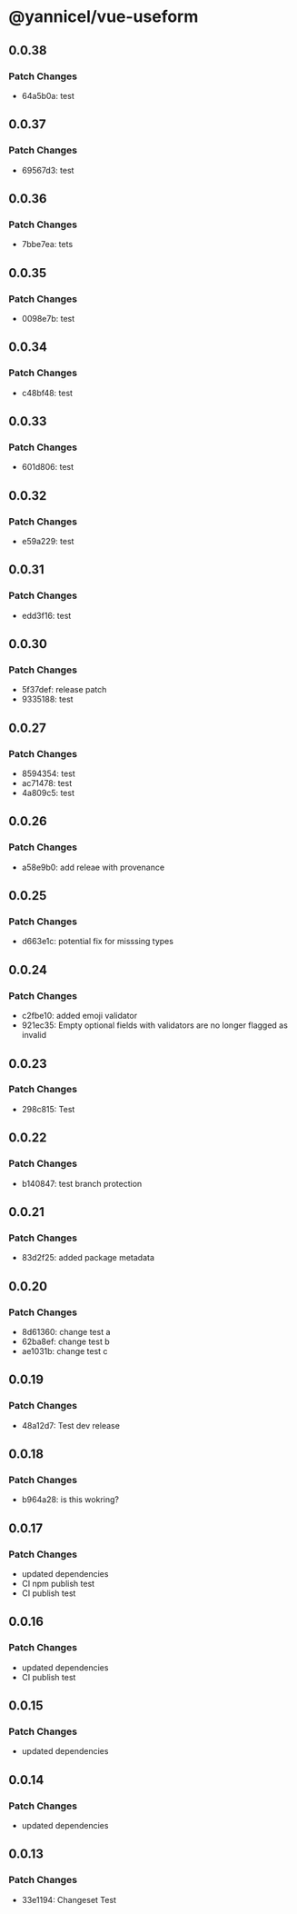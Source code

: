 # @yannicel/vue-useform

## 0.0.38

### Patch Changes

- 64a5b0a: test

## 0.0.37

### Patch Changes

- 69567d3: test

## 0.0.36

### Patch Changes

- 7bbe7ea: tets

## 0.0.35

### Patch Changes

- 0098e7b: test

## 0.0.34

### Patch Changes

- c48bf48: test

## 0.0.33

### Patch Changes

- 601d806: test

## 0.0.32

### Patch Changes

- e59a229: test

## 0.0.31

### Patch Changes

- edd3f16: test

## 0.0.30

### Patch Changes

- 5f37def: release patch
- 9335188: test

## 0.0.27

### Patch Changes

- 8594354: test
- ac71478: test
- 4a809c5: test

## 0.0.26

### Patch Changes

- a58e9b0: add releae with provenance

## 0.0.25

### Patch Changes

- d663e1c: potential fix for misssing types

## 0.0.24

### Patch Changes

- c2fbe10: added emoji validator
- 921ec35: Empty optional fields with validators are no longer flagged as invalid

## 0.0.23

### Patch Changes

- 298c815: Test

## 0.0.22

### Patch Changes

- b140847: test branch protection

## 0.0.21

### Patch Changes

- 83d2f25: added package metadata

## 0.0.20

### Patch Changes

- 8d61360: change test a
- 62ba8ef: change test b
- ae1031b: change test c

## 0.0.19

### Patch Changes

- 48a12d7: Test dev release

## 0.0.18

### Patch Changes

- b964a28: is this wokring?

## 0.0.17

### Patch Changes

- updated dependencies
- CI npm publish test
- CI publish test

## 0.0.16

### Patch Changes

- updated dependencies
- CI publish test

## 0.0.15

### Patch Changes

- updated dependencies

## 0.0.14

### Patch Changes

- updated dependencies

## 0.0.13

### Patch Changes

- 33e1194: Changeset Test
